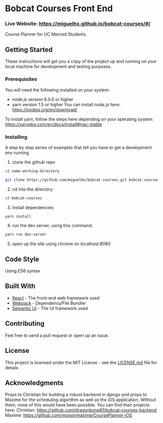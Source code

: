 # Bobcat Courses Front End
### Live Website: https://miguelhx.github.io/bobcat-courses/#/
Course Planner for UC Merced Students.

## Getting Started

These instructions will get you a copy of the project up and running on your local machine for development and testing purposes.

### Prerequisites

You will need the following installed on your system:
* node.js version 8.0.0 or higher 
* yarn version 1.5 or higher
You can install node.js here: https://nodejs.org/en/download/

To install yarn, follow the steps here depending on your operating system:  https://yarnpkg.com/en/docs/install#mac-stable


### Installing

A step by step series of examples that tell you have to get a development env running

1. clone the github repo

```bash
cd some-working-directory
```
```bash
git clone https://github.com/miguelHx/bobcat-courses.git bobcat-courses
```
2. cd into the directory
```bash
cd bobcat-courses
```

3. Install dependencies
```bash
yarn install
```
4. run the dev server, using this command:
```bash
yarn run dev-server
```
5. open up the site using chrome on localhost:8080

## Code Style

Using ES6 syntax

## Built With

* [React](https://reactjs.org/) - The front-end web framework used
* [Webpack](https://webpack.js.org/) - Dependency/File Bundler
* [Semantic UI](https://react.semantic-ui.com/introduction) - The UI framework used

## Contributing

Feel free to send a pull request or open up an issue.

## License

This project is licensed under the MIT License - see the [LICENSE.md](LICENSE.md) file for details

## Acknowledgments

Props to Christian for building a robust backend in django and props to Maxime for the scheduling algorithm as well as the iOS application.  Without them, none of this would have been possible.
You can find their projects here:
Christian:  https://github.com/dragonbone81/bobcat-courses-backend
Maxime:     https://github.com/moisonmaxime/CoursePlanner-iOS
